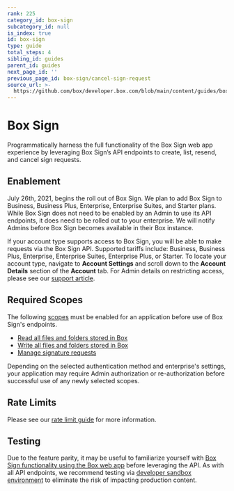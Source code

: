 ```yaml
---
rank: 225
category_id: box-sign
subcategory_id: null
is_index: true
id: box-sign
type: guide
total_steps: 4
sibling_id: guides
parent_id: guides
next_page_id: ''
previous_page_id: box-sign/cancel-sign-request
source_url: >-
  https://github.com/box/developer.box.com/blob/main/content/guides/box-sign/index.md
---
```

# Box Sign

Programmatically harness the full functionality of the Box Sign web app
experience by leveraging Box Sign’s API endpoints to create, list, resend, and
cancel sign requests.

## Enablement

<Message type='warning'>

July 26th, 2021, begins the roll out of Box Sign. We plan to add Box Sign to
Business, Business Plus, Enterprise, Enterprise Suites, and Starter plans.
While Box Sign does not need to be enabled by an Admin to use its API
endpoints, it does need to be rolled out to your enterprise. We will notify
Admins before Box Sign becomes available in their Box instance.

</Message>

If your account type supports access to Box Sign, you will be able to make
requests via the Box Sign API. Supported tariffs include: Business, Business
Plus, Enterprise, Enterprise Suites, Enterprise Plus, or Starter. To locate your
account type, navigate to **Account Settings** and scroll down to the
**Account Details** section of the **Account** tab. For Admin details on
restricting access, please see our [support article][restrict].  

## Required Scopes

The following [scopes][scopes] must be enabled for an application before use of
Box Sign's endpoints.

- [Read all files and folders stored in Box][read]
- [Write all files and folders stored in Box][write]
- [Manage signature requests][sign]

<Message type='warning'>

Depending on the selected authentication method and enterprise's settings,
your application may require Admin authorization or re-authorization before
successful use of any newly selected scopes.

</Message>

## Rate Limits

Please see our [rate limit guide][ratelimit] for more information.

## Testing

Due to the feature parity, it may be useful to familiarize yourself with
[Box Sign functionality using the Box web app][webapp] before leveraging the
API. As with all API endpoints, we recommend testing via
[developer sandbox environment][sandbox] to eliminate the risk of impacting
production content.

[scopes]: g://api-calls/permissions-and-errors/scopes
[read]: g://api-calls/permissions-and-errors/scopes/#read-all-files-and-folders
[write]: g://api-calls/permissions-and-errors/scopes/#read-and-write-all-files-and-folders
[sign]: g://api-calls/permissions-and-errors/scopes/#manage-signature-requests
[restrict]: https://support.box.com/hc/en-us/articles/4404076971155-Enabling-Box-Sign
[ratelimit]: g://api-calls/permissions-and-errors/rate-limits/#per-api-rate-limits
[webapp]: https://support.box.com/hc/en-us/articles/4404105810195-Sending-a-document-for-signature
[sandbox]: https://support.box.com/hc/en-us/articles/360043697274-Managing-developer-sandboxes-for-Box-admins